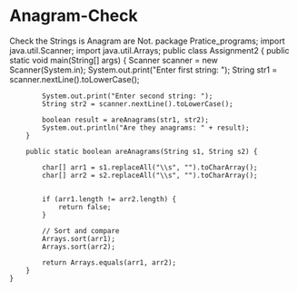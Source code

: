 # Anagram-Check
Check the Strings is Anagram are Not.
package Pratice_programs;
import java.util.Scanner;
import java.util.Arrays;
public class Assignment2 
{
	    public static void main(String[] args) {
	        Scanner scanner = new Scanner(System.in);
	        System.out.print("Enter first string: ");
	        String str1 = scanner.nextLine().toLowerCase();

	        System.out.print("Enter second string: ");
	        String str2 = scanner.nextLine().toLowerCase();

	        boolean result = areAnagrams(str1, str2);
	        System.out.println("Are they anagrams: " + result);
	    }

	    public static boolean areAnagrams(String s1, String s2) {
	   
	        char[] arr1 = s1.replaceAll("\\s", "").toCharArray();
	        char[] arr2 = s2.replaceAll("\\s", "").toCharArray();

	   
	        if (arr1.length != arr2.length) {
	            return false;
	        }

	        // Sort and compare
	        Arrays.sort(arr1);
	        Arrays.sort(arr2);

	        return Arrays.equals(arr1, arr2);
	    }
	}
